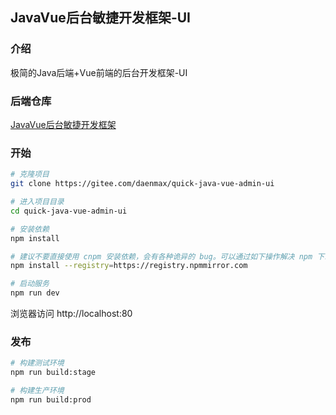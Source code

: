 
## JavaVue后台敏捷开发框架-UI

### 介绍
极简的Java后端+Vue前端的后台开发框架-UI

### 后端仓库

[JavaVue后台敏捷开发框架](https://gitee.com/daenmax/quick-java-vue-admin)

### 开始

```bash
# 克隆项目
git clone https://gitee.com/daenmax/quick-java-vue-admin-ui

# 进入项目目录
cd quick-java-vue-admin-ui

# 安装依赖
npm install

# 建议不要直接使用 cnpm 安装依赖，会有各种诡异的 bug。可以通过如下操作解决 npm 下载速度慢的问题
npm install --registry=https://registry.npmmirror.com

# 启动服务
npm run dev
```

浏览器访问 http://localhost:80

### 发布

```bash
# 构建测试环境
npm run build:stage

# 构建生产环境
npm run build:prod
```
